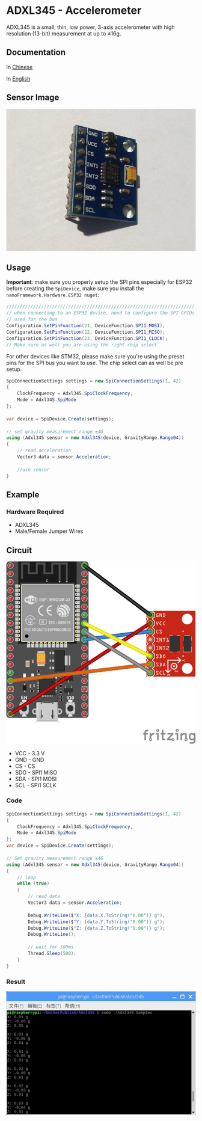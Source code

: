 # ADXL345 - Accelerometer

ADXL345 is a small, thin, low power, 3-axis accelerometer with high resolution (13-bit) measurement at up to ±16g.

## Documentation

In [Chinese](http://wenku.baidu.com/view/87a1cf5c312b3169a451a47e.html)

In [English](https://www.analog.com/media/en/technical-documentation/data-sheets/ADXL345.pdf)

## Sensor Image

![sensor](sensor.jpg)

## Usage

**Important**: make sure you properly setup the SPI pins especially for ESP32 before creating the `SpiDevice`, make sure you install the `nanoFramework.Hardware.ESP32 nuget`:

```csharp
//////////////////////////////////////////////////////////////////////
// when connecting to an ESP32 device, need to configure the SPI GPIOs
// used for the bus
Configuration.SetPinFunction(21, DeviceFunction.SPI1_MOSI);
Configuration.SetPinFunction(22, DeviceFunction.SPI1_MISO);
Configuration.SetPinFunction(23, DeviceFunction.SPI1_CLOCK);
// Make sure as well you are using the right chip select
```

For other devices like STM32, please make sure you're using the preset pins for the SPI bus you want to use. The chip select can as well be pre setup.

```csharp
SpiConnectionSettings settings = new SpiConnectionSettings(1, 42)
{
    ClockFrequency = Adxl345.SpiClockFrequency,
    Mode = Adxl345.SpiMode
};

var device = SpiDevice.Create(settings);

// set gravity measurement range ±4G
using (Adxl345 sensor = new Adxl345(device, GravityRange.Range04))
{
    // read acceleration
    Vector3 data = sensor.Acceleration;

    //use sensor
}
```

## Example

### Hardware Required

* ADXL345
* Male/Female Jumper Wires

## Circuit

![cicuit](ADXL345_circuit_bb.png)

* VCC - 3.3 V
* GND -  GND
* CS - CS
* SDO - SPI1 MISO
* SDA - SPI1 MOSI
* SCL - SPI1 SCLK

### Code

```csharp
SpiConnectionSettings settings = new SpiConnectionSettings(1, 42)
{
    ClockFrequency = Adxl345.SpiClockFrequency,
    Mode = Adxl345.SpiMode
};
var device = SpiDevice.Create(settings);

// Set gravity measurement range ±4G
using (Adxl345 sensor = new Adxl345(device, GravityRange.Range04))
{
    // loop
    while (true)
    {
        // read data
        Vector3 data = sensor.Acceleration;

        Debug.WriteLine($"X: {data.X.ToString("0.00")} g");
        Debug.WriteLine($"Y: {data.Y.ToString("0.00")} g");
        Debug.WriteLine($"Z: {data.Z.ToString("0.00")} g");
        Debug.WriteLine();

        // wait for 500ms
        Thread.Sleep(500);
    }
}
```

### Result

![running result](RunningResult.jpg)
